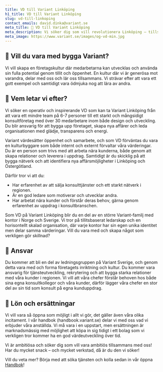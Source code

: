 ```yaml
---
title: VD till Variant Linköping
h1_title: VD till Variant Linköping
slug: vd-till-linkoping
contact_emails: david.dinka@variant.se
meta_title: 🚀 VD till Variant Linköping
meta_description: Vi söker dig som vill revolutionera Linköping – tillsammans med andra och tillsammans med oss!
meta_image: https://www.variant.se/images/og-vd-min.jpg
---
```



## 🌱  Vill du vara med bygga Variant?
Vi vill skapa en företagskultur där medarbetarna kan utvecklas och använda sin fulla potential genom tillit och öppenhet. En kultur där vi är generösa mot varandra, delar med oss och lär oss tillsammans. Vi strävar efter att vara ett gott exempel och samtidigt vara ödmjuka nog att lära av andra.

## 🔧 Vem letar vi efter?
Vi söker en operativ och inspirerande VD som kan ta Variant Linköping från att vara ett mindre team på 6-7 personer till ett starkt och mångsidigt konsultföretag med över 30 medarbetare inom både design och utveckling. Du blir ansvarig för att bygga upp företaget, skapa nya affärer och leda organisationen med glädje, transparens och energi.

Variant värdesätter öppenhet och samarbete, och som VD förväntas du vara en kulturbyggare som både internt och externt förvaltar våra värderingar. Du är en person som trivs med att arbeta nära kunderna, både genom att skapa relationer och leverera i uppdrag. Samtidigt är du skicklig på att bygga nätverk och att identifiera nya affärsmöjligheter i Linköping och Östergötland.

Därför tror vi att du:

- Har erfarenhet av att sälja konsulttjänster och ett starkt nätverk i regionen.
- Är en god ledare som motiverar och utvecklar andra.
- Har arbetat nära kunder och förstår deras behov, gärna genom erfarenhet av uppdrag i konsultbranschen.

Som VD på Variant Linköping blir du en del av en större Variant-familj med kontor i Norge och Sverige. Vi tror på tillitsbaserat ledarskap och en horisontellt skalad organisation, där varje kontor har sin egen unika identitet men delar samma värderingar. Vill du vara med och skapa något som verkligen gör skillnad? 



## 🏢  Ansvar
Du kommer att bli en del av ledningsgruppen på Variant Sverige, och genom detta vara med och forma företagets inriktning och kultur. Du kommer vara ansvarig för tjänsteutveckling, rekrytering och att bygga starka relationer med våra kunder i regionen. Vi vill att våra chefer förstår behoven hos både sina egna konsultkollegor och våra kunder, därför lägger våra chefer en stor del av sin tid som konsult på egna kunduppdrag.

## 🌟 Lön och ersättningar 
Vi vill vara så öppna som möjligt i allt vi gör, det gäller även våra olika incitament. I vår handbok (handbook.variant.se) delar vi med oss vad vi erbjuder våra anställda. Vi må vara i en uppstart, men ersättningen är marknadsmässig med möjlighet att köpa in sig tidigt i ett bolag som vi verkligen tror kommer ha en god värdeutveckling över tid.

Vi är ambitiösa och söker dig som vill vara ambitiös tillsammans med oss! Har du mycket snack – och mycket verkstad, då är du den vi söker!

Vill du veta mer? Börja med att söka tjänsten och kolla sedan in vår öppna [Handbok](https://handbook.variant.se)!
